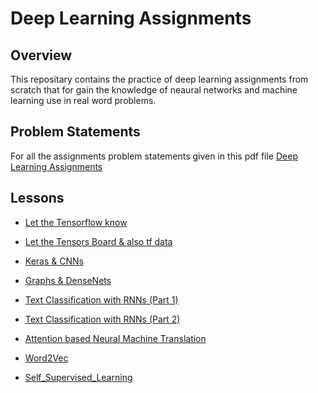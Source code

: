 # Deep Learning Assignments

## Overview
This repositary contains the practice of deep learning assignments from scratch that for gain the knowledge of neaural networks and machine learning use in real word problems.

## Problem Statements
For all the assignments problem statements given in this pdf file [Deep Learning Assignments](https://github.com/koladiyadhruvin/Deep-Learning-Assignments/blob/main/Deep%20Learning%20Assignments.pdf)

## Lessons

- [Let the Tensorflow know](https://github.com/koladiyadhruvin/Deep-Learning-Assignments/blob/main/Assignment_1_Let_the_Tensorflow.ipynb) 

- [Let the Tensors Board & also tf data](https://github.com/koladiyadhruvin/Deep-Learning-Assignments/blob/main/Assignment_2_Let_the_Tensors_Board__%26_also_tf_data.ipynb)

- [Keras & CNNs ](https://github.com/koladiyadhruvin/Deep-Learning-Assignments/blob/main/Assignment_3_Keras%20%26%20CNNs%20.ipynb)

- [Graphs & DenseNets](https://github.com/koladiyadhruvin/Deep-Learning-Assignments/blob/main/Assignment_4_Graphs_%26_DenseNets.ipynb)

- [Text Classification with RNNs (Part 1)](https://github.com/koladiyadhruvin/Deep-Learning-Assignments/blob/main/Assignment_5_%20Text%20Classification%20with%20RNNs%20(Part%201).ipynb)

- [Text Classification with RNNs (Part 2)](https://github.com/koladiyadhruvin/Deep-Learning-Assignments/blob/main/Assignment_6_%20Text%20Classification%20with%20RNNs%20(Part%202).ipynb)

- [Attention based Neural Machine Translation](https://github.com/koladiyadhruvin/Deep-Learning-Assignments/blob/main/Assignment_7_Attention_based_Neural_Machine_Translation.ipynb)

- [Word2Vec](https://github.com/koladiyadhruvin/Deep-Learning-Assignments/blob/main/Assignment_8_Word2Vec.ipynb)

- [Self_Supervised_Learning](https://github.com/koladiyadhruvin/Deep-Learning-Assignments/blob/main/Assignment_9_Self_Supervised_Learning.ipynb)
